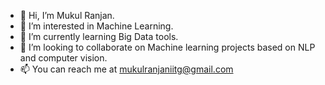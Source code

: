 - 👋 Hi, I’m Mukul Ranjan.
- 👀 I’m interested in Machine Learning.
- 🌱 I’m currently learning Big Data tools.
- 💞️ I’m looking to collaborate on Machine learning projects based on NLP and computer vision.
- 📫 You can reach me at mukulranjaniitg@gmail.com

<!---
mukulr54/mukulr54 is a ✨ special ✨ repository because its `README.md` (this file) appears on your GitHub profile.
You can click the Preview link to take a look at your changes.
--->
